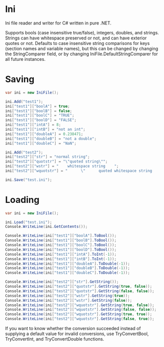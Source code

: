# Ini
Ini file reader and writer for C# written in pure .NET.

Supports bools (case insensitive true/false), integers, doubles, and strings. Strings can have whitespace preserved or not, and can have exterior quotes or not. Defaults to case insensitive string comparisons for keys (section names and variable names), but this can be changed by changing the StringComparer field, or by changing IniFile.DefaultStringComparer for all future instances.

# Saving
```csharp
var ini = new IniFile();

ini.Add("test1");
ini["test1"]["boolA"] = true;
ini["test1"]["boolB"] = false;
ini["test1"]["boolC"] = "TRUE";
ini["test1"]["boolD"] = "FALSE";
ini["test1"]["intA"] = 8;
ini["test1"]["intB"] = "not an int";
ini["test1"]["doubleA"] = 0.238471;
ini["test1"]["doubleB"] = "not a double";
ini["test1"]["doubleC"] = "NaN";

ini.Add("test2");
ini["test2"]["str"] = "normal string";
ini["test2"]["quotstr"] = "\"quoted string\"";
ini["test2"]["wstr"] = "    whitespace string    ";
ini["test2"]["wquotstr"] = "      \"      quoted whitespace string     \"     ";

ini.Save("test.ini");
```

# Loading
```csharp
var ini = new IniFile();

ini.Load("test.ini");
Console.WriteLine(ini.GetContents());

Console.WriteLine(ini["test1"]["boolA"].ToBool());
Console.WriteLine(ini["test1"]["boolB"].ToBool());
Console.WriteLine(ini["test1"]["boolC"].ToBool());
Console.WriteLine(ini["test1"]["boolD"].ToBool());
Console.WriteLine(ini["test1"]["intA"].ToInt(-1));
Console.WriteLine(ini["test1"]["intB"].ToInt(-1));
Console.WriteLine(ini["test1"]["doubleA"].ToDouble(-1));
Console.WriteLine(ini["test1"]["doubleB"].ToDouble(-1));
Console.WriteLine(ini["test1"]["doubleC"].ToDouble(-1));

Console.WriteLine(ini["test2"]["str"].GetString());
Console.WriteLine(ini["test2"]["quotstr"].GetString(true, false));
Console.WriteLine(ini["test2"]["quotstr"].GetString(false, false));
Console.WriteLine(ini["test2"]["wstr"].GetString(true));
Console.WriteLine(ini["test2"]["wstr"].GetString(false));
Console.WriteLine(ini["test2"]["wquotstr"].GetString(true, false));
Console.WriteLine(ini["test2"]["wquotstr"].GetString(false, false));
Console.WriteLine(ini["test2"]["wquotstr"].GetString(true, true));
Console.WriteLine(ini["test2"]["wquotstr"].GetString(false, true));
```

If you want to know whether the conversion succeeded instead of supplying a default value for invalid conversions, use TryConvertBool, TryConvertInt, and TryConvertDouble functions.

